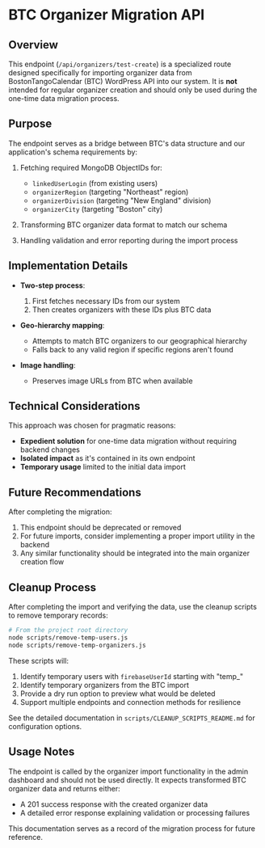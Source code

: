 # BTC Organizer Migration API

## Overview

This endpoint (`/api/organizers/test-create`) is a specialized route designed specifically for importing organizer data from BostonTangoCalendar (BTC) WordPress API into our system. It is **not** intended for regular organizer creation and should only be used during the one-time data migration process.

## Purpose

The endpoint serves as a bridge between BTC's data structure and our application's schema requirements by:

1. Fetching required MongoDB ObjectIDs for:
   - `linkedUserLogin` (from existing users)
   - `organizerRegion` (targeting "Northeast" region)
   - `organizerDivision` (targeting "New England" division)
   - `organizerCity` (targeting "Boston" city)

2. Transforming BTC organizer data format to match our schema
3. Handling validation and error reporting during the import process

## Implementation Details

- **Two-step process**:
  1. First fetches necessary IDs from our system
  2. Then creates organizers with these IDs plus BTC data

- **Geo-hierarchy mapping**:
  - Attempts to match BTC organizers to our geographical hierarchy
  - Falls back to any valid region if specific regions aren't found

- **Image handling**:
  - Preserves image URLs from BTC when available

## Technical Considerations

This approach was chosen for pragmatic reasons:

- **Expedient solution** for one-time data migration without requiring backend changes
- **Isolated impact** as it's contained in its own endpoint
- **Temporary usage** limited to the initial data import

## Future Recommendations

After completing the migration:

1. This endpoint should be deprecated or removed
2. For future imports, consider implementing a proper import utility in the backend
3. Any similar functionality should be integrated into the main organizer creation flow

## Cleanup Process

After completing the import and verifying the data, use the cleanup scripts to remove temporary records:

```bash
# From the project root directory
node scripts/remove-temp-users.js
node scripts/remove-temp-organizers.js
```

These scripts will:
1. Identify temporary users with `firebaseUserId` starting with "temp_"
2. Identify temporary organizers from the BTC import
3. Provide a dry run option to preview what would be deleted
4. Support multiple endpoints and connection methods for resilience

See the detailed documentation in `scripts/CLEANUP_SCRIPTS_README.md` for configuration options.

## Usage Notes

The endpoint is called by the organizer import functionality in the admin dashboard and should not be used directly. It expects transformed BTC organizer data and returns either:

- A 201 success response with the created organizer data
- A detailed error response explaining validation or processing failures

This documentation serves as a record of the migration process for future reference.